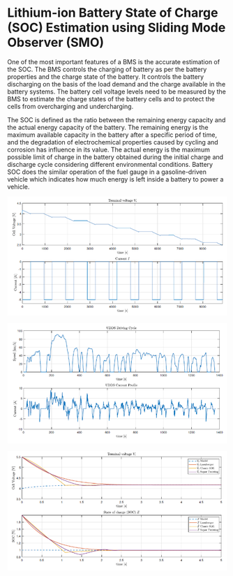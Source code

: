 # Lithium-ion Battery State of Charge (SOC) Estimation using Sliding Mode Observer (SMO)

One of the most important features of a BMS is the accurate estimation of the SOC. The BMS controls the charging of battery as per the battery properties and the charge state of the battery. It controls the battery discharging on the basis of the load demand and the charge available in the battery systems. The battery cell voltage levels need to be measured by the BMS to estimate the charge states of the battery cells and to protect the cells from overcharging and undercharging.

The SOC is defined as the ratio between the remaining energy capacity and the actual energy capacity of the battery. The remaining energy is the maximum available capacity in the battery after a specific period of time, and the degradation of electrochemical properties caused by cycling and corrosion has influence in its value. The actual energy is the maximum possible limit of charge in the battery obtained during the initial charge and discharge cycle considering different environmental conditions. Battery SOC does the similar operation of the fuel gauge in a gasoline-driven vehicle which indicates how much energy is left inside a battery to power a vehicle.


![](images/soc_battery_modeling.png)

![](images/udds_charging_profile.png)

![](images/SMO_tracking_soc.png)
